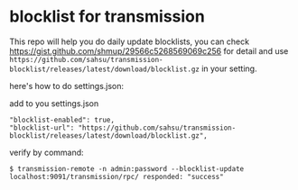 # blocklist for transmission
This repo will help you do daily update blocklists, you can check https://gist.github.com/shmup/29566c5268569069c256 for detail and use `https://github.com/sahsu/transmission-blocklist/releases/latest/download/blocklist.gz` in your setting.

here's how to do settings.json:

add to you settings.json
```
"blocklist-enabled": true,
"blocklist-url": "https://github.com/sahsu/transmission-blocklist/releases/latest/download/blocklist.gz",
```

verify by command:
```
$ transmission-remote -n admin:password --blocklist-update
localhost:9091/transmission/rpc/ responded: "success"
```

